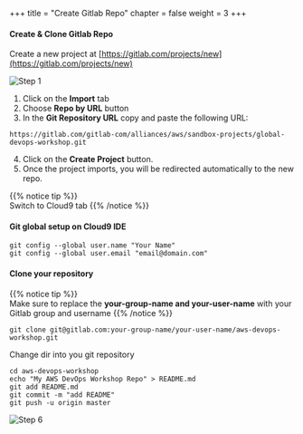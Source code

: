 +++
title = "Create Gitlab Repo"
chapter = false
weight = 3
+++

#### Create & Clone Gitlab Repo

Create a new project at [https://gitlab.com/projects/new](https://gitlab.com/projects/new)

![Step 1](/images/gitlab/gitlab_step1.png)

1. Click on the __Import__ tab
2. Choose __Repo by URL__ button
3. In the __Git Repository URL__ copy and paste the following URL:
  ```
  https://gitlab.com/gitlab-com/alliances/aws/sandbox-projects/global-devops-workshop.git
  ```
4. Click on the __Create Project__ button. 
5. Once the project imports, you will be redirected automatically to the new repo. 

{{% notice tip %}}                                                                                                                          
Switch to Cloud9 tab
{{% /notice %}}

<!-- #### Configure Git form your Cloud9 ide

![Step 2](/images/gitlab/gitlab_step2.png) -->

#### Git global setup on Cloud9 IDE
```
git config --global user.name "Your Name"
git config --global user.email "email@domain.com"
```

#### Clone your repository

{{% notice tip %}}                                                                                                                          
Make sure to replace the **your-group-name and your-user-name**  with your Gitlab group and username
{{% /notice %}}

```
git clone git@gitlab.com:your-group-name/your-user-name/aws-devops-workshop.git

```

Change dir into you git repository
```
cd aws-devops-workshop
echo "My AWS DevOps Workshop Repo" > README.md
git add README.md
git commit -m "add README"
git push -u origin master
```

![Step 6](/images/gitlab/gitlab_step6.png)

